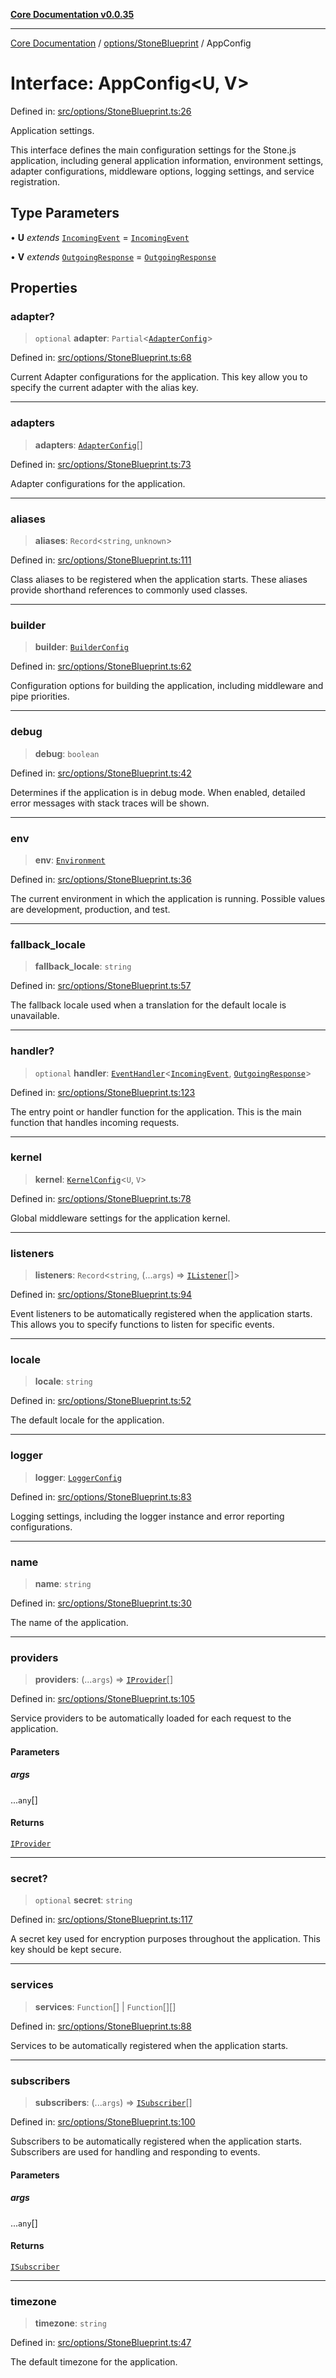 [**Core Documentation v0.0.35**](../../../README.md)

***

[Core Documentation](../../../modules.md) / [options/StoneBlueprint](../README.md) / AppConfig

# Interface: AppConfig\<U, V\>

Defined in: [src/options/StoneBlueprint.ts:26](https://github.com/stonemjs/core/blob/c9d95b58ccfb8efcaba0bed7bbf19084836cc28d/src/options/StoneBlueprint.ts#L26)

Application settings.

This interface defines the main configuration settings for the Stone.js application,
including general application information, environment settings, adapter configurations,
middleware options, logging settings, and service registration.

## Type Parameters

• **U** *extends* [`IncomingEvent`](../../../events/IncomingEvent/classes/IncomingEvent.md) = [`IncomingEvent`](../../../events/IncomingEvent/classes/IncomingEvent.md)

• **V** *extends* [`OutgoingResponse`](../../../events/OutgoingResponse/classes/OutgoingResponse.md) = [`OutgoingResponse`](../../../events/OutgoingResponse/classes/OutgoingResponse.md)

## Properties

### adapter?

> `optional` **adapter**: `Partial`\<[`AdapterConfig`](../../AdapterConfig/interfaces/AdapterConfig.md)\>

Defined in: [src/options/StoneBlueprint.ts:68](https://github.com/stonemjs/core/blob/c9d95b58ccfb8efcaba0bed7bbf19084836cc28d/src/options/StoneBlueprint.ts#L68)

Current Adapter configurations for the application.
This key allow you to specify the current adapter with the alias key.

***

### adapters

> **adapters**: [`AdapterConfig`](../../AdapterConfig/interfaces/AdapterConfig.md)[]

Defined in: [src/options/StoneBlueprint.ts:73](https://github.com/stonemjs/core/blob/c9d95b58ccfb8efcaba0bed7bbf19084836cc28d/src/options/StoneBlueprint.ts#L73)

Adapter configurations for the application.

***

### aliases

> **aliases**: `Record`\<`string`, `unknown`\>

Defined in: [src/options/StoneBlueprint.ts:111](https://github.com/stonemjs/core/blob/c9d95b58ccfb8efcaba0bed7bbf19084836cc28d/src/options/StoneBlueprint.ts#L111)

Class aliases to be registered when the application starts.
These aliases provide shorthand references to commonly used classes.

***

### builder

> **builder**: [`BuilderConfig`](../../BuilderConfig/interfaces/BuilderConfig.md)

Defined in: [src/options/StoneBlueprint.ts:62](https://github.com/stonemjs/core/blob/c9d95b58ccfb8efcaba0bed7bbf19084836cc28d/src/options/StoneBlueprint.ts#L62)

Configuration options for building the application, including middleware and pipe priorities.

***

### debug

> **debug**: `boolean`

Defined in: [src/options/StoneBlueprint.ts:42](https://github.com/stonemjs/core/blob/c9d95b58ccfb8efcaba0bed7bbf19084836cc28d/src/options/StoneBlueprint.ts#L42)

Determines if the application is in debug mode.
When enabled, detailed error messages with stack traces will be shown.

***

### env

> **env**: [`Environment`](../enumerations/Environment.md)

Defined in: [src/options/StoneBlueprint.ts:36](https://github.com/stonemjs/core/blob/c9d95b58ccfb8efcaba0bed7bbf19084836cc28d/src/options/StoneBlueprint.ts#L36)

The current environment in which the application is running.
Possible values are development, production, and test.

***

### fallback\_locale

> **fallback\_locale**: `string`

Defined in: [src/options/StoneBlueprint.ts:57](https://github.com/stonemjs/core/blob/c9d95b58ccfb8efcaba0bed7bbf19084836cc28d/src/options/StoneBlueprint.ts#L57)

The fallback locale used when a translation for the default locale is unavailable.

***

### handler?

> `optional` **handler**: [`EventHandler`](../../../definitions/type-aliases/EventHandler.md)\<[`IncomingEvent`](../../../events/IncomingEvent/classes/IncomingEvent.md), [`OutgoingResponse`](../../../events/OutgoingResponse/classes/OutgoingResponse.md)\>

Defined in: [src/options/StoneBlueprint.ts:123](https://github.com/stonemjs/core/blob/c9d95b58ccfb8efcaba0bed7bbf19084836cc28d/src/options/StoneBlueprint.ts#L123)

The entry point or handler function for the application.
This is the main function that handles incoming requests.

***

### kernel

> **kernel**: [`KernelConfig`](../../KernelConfig/interfaces/KernelConfig.md)\<`U`, `V`\>

Defined in: [src/options/StoneBlueprint.ts:78](https://github.com/stonemjs/core/blob/c9d95b58ccfb8efcaba0bed7bbf19084836cc28d/src/options/StoneBlueprint.ts#L78)

Global middleware settings for the application kernel.

***

### listeners

> **listeners**: `Record`\<`string`, (...`args`) => [`IListener`](../../../definitions/interfaces/IListener.md)[]\>

Defined in: [src/options/StoneBlueprint.ts:94](https://github.com/stonemjs/core/blob/c9d95b58ccfb8efcaba0bed7bbf19084836cc28d/src/options/StoneBlueprint.ts#L94)

Event listeners to be automatically registered when the application starts.
This allows you to specify functions to listen for specific events.

***

### locale

> **locale**: `string`

Defined in: [src/options/StoneBlueprint.ts:52](https://github.com/stonemjs/core/blob/c9d95b58ccfb8efcaba0bed7bbf19084836cc28d/src/options/StoneBlueprint.ts#L52)

The default locale for the application.

***

### logger

> **logger**: [`LoggerConfig`](../../LoggerConfig/interfaces/LoggerConfig.md)

Defined in: [src/options/StoneBlueprint.ts:83](https://github.com/stonemjs/core/blob/c9d95b58ccfb8efcaba0bed7bbf19084836cc28d/src/options/StoneBlueprint.ts#L83)

Logging settings, including the logger instance and error reporting configurations.

***

### name

> **name**: `string`

Defined in: [src/options/StoneBlueprint.ts:30](https://github.com/stonemjs/core/blob/c9d95b58ccfb8efcaba0bed7bbf19084836cc28d/src/options/StoneBlueprint.ts#L30)

The name of the application.

***

### providers

> **providers**: (...`args`) => [`IProvider`](../../../definitions/interfaces/IProvider.md)[]

Defined in: [src/options/StoneBlueprint.ts:105](https://github.com/stonemjs/core/blob/c9d95b58ccfb8efcaba0bed7bbf19084836cc28d/src/options/StoneBlueprint.ts#L105)

Service providers to be automatically loaded for each request to the application.

#### Parameters

##### args

...`any`[]

#### Returns

[`IProvider`](../../../definitions/interfaces/IProvider.md)

***

### secret?

> `optional` **secret**: `string`

Defined in: [src/options/StoneBlueprint.ts:117](https://github.com/stonemjs/core/blob/c9d95b58ccfb8efcaba0bed7bbf19084836cc28d/src/options/StoneBlueprint.ts#L117)

A secret key used for encryption purposes throughout the application.
This key should be kept secure.

***

### services

> **services**: `Function`[] \| `Function`[][]

Defined in: [src/options/StoneBlueprint.ts:88](https://github.com/stonemjs/core/blob/c9d95b58ccfb8efcaba0bed7bbf19084836cc28d/src/options/StoneBlueprint.ts#L88)

Services to be automatically registered when the application starts.

***

### subscribers

> **subscribers**: (...`args`) => [`ISubscriber`](../../../definitions/interfaces/ISubscriber.md)[]

Defined in: [src/options/StoneBlueprint.ts:100](https://github.com/stonemjs/core/blob/c9d95b58ccfb8efcaba0bed7bbf19084836cc28d/src/options/StoneBlueprint.ts#L100)

Subscribers to be automatically registered when the application starts.
Subscribers are used for handling and responding to events.

#### Parameters

##### args

...`any`[]

#### Returns

[`ISubscriber`](../../../definitions/interfaces/ISubscriber.md)

***

### timezone

> **timezone**: `string`

Defined in: [src/options/StoneBlueprint.ts:47](https://github.com/stonemjs/core/blob/c9d95b58ccfb8efcaba0bed7bbf19084836cc28d/src/options/StoneBlueprint.ts#L47)

The default timezone for the application.
